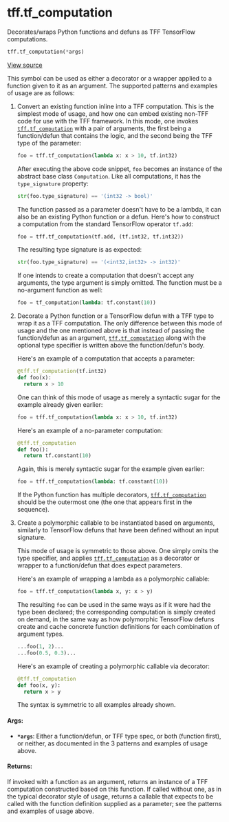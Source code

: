 <div itemscope itemtype="http://developers.google.com/ReferenceObject">
<meta itemprop="name" content="tff.tf_computation" />
<meta itemprop="path" content="Stable" />
</div>

# tff.tf_computation

Decorates/wraps Python functions and defuns as TFF TensorFlow computations.

```python
tff.tf_computation(*args)
```

<a target="_blank" href="http://github.com/tensorflow/federated/tree/master/tensorflow_federated/python/core/api/computations.py">View
source</a>

<!-- Placeholder for "Used in" -->

This symbol can be used as either a decorator or a wrapper applied to a function
given to it as an argument. The supported patterns and examples of usage are as
follows:

1.  Convert an existing function inline into a TFF computation. This is the
    simplest mode of usage, and how one can embed existing non-TFF code for use
    with the TFF framework. In this mode, one invokes
    <a href="../tff/tf_computation.md"><code>tff.tf_computation</code></a> with
    a pair of arguments, the first being a function/defun that contains the
    logic, and the second being the TFF type of the parameter:

    ```python
    foo = tff.tf_computation(lambda x: x > 10, tf.int32)
    ```

    After executing the above code snippet, `foo` becomes an instance of the
    abstract base class `Computation`. Like all computations, it has the
    `type_signature` property:

    ```python
    str(foo.type_signature) == '(int32 -> bool)'
    ```

    The function passed as a parameter doesn't have to be a lambda, it can also
    be an existing Python function or a defun. Here's how to construct a
    computation from the standard TensorFlow operator `tf.add`:

    ```python
    foo = tff.tf_computation(tf.add, (tf.int32, tf.int32))
    ```

    The resulting type signature is as expected:

    ```python
    str(foo.type_signature) == '(<int32,int32> -> int32)'
    ```

    If one intends to create a computation that doesn't accept any arguments,
    the type argument is simply omitted. The function must be a no-argument
    function as well:

    ```python
    foo = tf_computation(lambda: tf.constant(10))
    ```

2.  Decorate a Python function or a TensorFlow defun with a TFF type to wrap it
    as a TFF computation. The only difference between this mode of usage and the
    one mentioned above is that instead of passing the function/defun as an
    argument,
    <a href="../tff/tf_computation.md"><code>tff.tf_computation</code></a> along
    with the optional type specifier is written above the function/defun's body.

    Here's an example of a computation that accepts a parameter:

    ```python
    @tff.tf_computation(tf.int32)
    def foo(x):
      return x > 10
    ```

    One can think of this mode of usage as merely a syntactic sugar for the
    example already given earlier:

    ```python
    foo = tff.tf_computation(lambda x: x > 10, tf.int32)
    ```

    Here's an example of a no-parameter computation:

    ```python
    @tff.tf_computation
    def foo():
      return tf.constant(10)
    ```

    Again, this is merely syntactic sugar for the example given earlier:

    ```python
    foo = tff.tf_computation(lambda: tf.constant(10))
    ```

    If the Python function has multiple decorators,
    <a href="../tff/tf_computation.md"><code>tff.tf_computation</code></a>
    should be the outermost one (the one that appears first in the sequence).

3.  Create a polymorphic callable to be instantiated based on arguments,
    similarly to TensorFlow defuns that have been defined without an input
    signature.

    This mode of usage is symmetric to those above. One simply omits the type
    specifier, and applies
    <a href="../tff/tf_computation.md"><code>tff.tf_computation</code></a> as a
    decorator or wrapper to a function/defun that does expect parameters.

    Here's an example of wrapping a lambda as a polymorphic callable:

    ```python
    foo = tff.tf_computation(lambda x, y: x > y)
    ```

    The resulting `foo` can be used in the same ways as if it were had the type
    been declared; the corresponding computation is simply created on demand, in
    the same way as how polymorphic TensorFlow defuns create and cache concrete
    function definitions for each combination of argument types.

    ```python
    ...foo(1, 2)...
    ...foo(0.5, 0.3)...
    ```

    Here's an example of creating a polymorphic callable via decorator:

    ```python
    @tff.tf_computation
    def foo(x, y):
      return x > y
    ```

    The syntax is symmetric to all examples already shown.

#### Args:

*   <b>`*args`</b>: Either a function/defun, or TFF type spec, or both (function
    first), or neither, as documented in the 3 patterns and examples of usage
    above.

#### Returns:

If invoked with a function as an argument, returns an instance of a TFF
computation constructed based on this function. If called without one, as in the
typical decorator style of usage, returns a callable that expects to be called
with the function definition supplied as a parameter; see the patterns and
examples of usage above.
